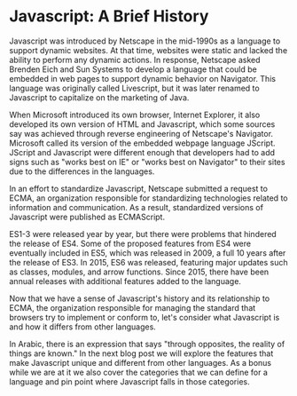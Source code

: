 # Javascript: A Brief History

Javascript was introduced by Netscape in the mid-1990s as a language to support dynamic websites. At that time, websites were static and lacked the ability to perform any dynamic actions. In response, Netscape asked Brenden Eich and Sun Systems to develop a language that could be embedded in web pages to support dynamic behavior on Navigator. This language was originally called Livescript, but it was later renamed to Javascript to capitalize on the marketing of Java.

When Microsoft introduced its own browser, Internet Explorer, it also developed its own version of HTML and Javascript, which some sources say was achieved through reverse engineering of Netscape's Navigator. Microsoft called its version of the embedded webpage language JScript. JScript and Javascript were different enough that developers had to add signs such as "works best on IE" or "works best on Navigator" to their sites due to the differences in the languages.

In an effort to standardize Javascript, Netscape submitted a request to ECMA, an organization responsible for standardizing technologies related to information and communication. As a result, standardized versions of Javascript were published as ECMAScript.

ES1-3 were released year by year, but there were problems that hindered the release of ES4. Some of the proposed features from ES4 were eventually included in ES5, which was released in 2009, a full 10 years after the release of ES3. In 2015, ES6 was released, featuring major updates such as classes, modules, and arrow functions. Since 2015, there have been annual releases with additional features added to the language.

Now that we have a sense of Javascript's history and its relationship to ECMA, the organization responsible for managing the standard that browsers try to implement or conform to, let's consider what Javascript is and how it differs from other languages.

In Arabic, there is an expression that says "through opposites, the reality of things are known." In the next blog post we will explore the features that make Javascript unique and different from other languages. As a bonus while we are at it we also cover the categories that we can define for a language and pin point where Javascript falls in those categories. 
